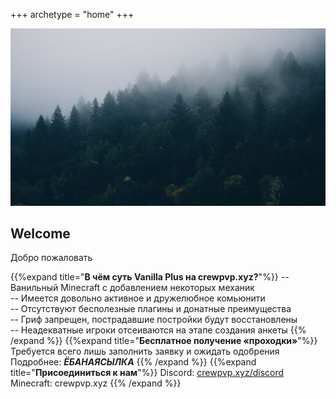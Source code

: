 +++
archetype = "home"
+++


![121](./forest.jpg)
## Welcome
<gray>Добро пожаловать</gray>


{{%expand title="**В чём суть Vanilla Plus на crewpvp.xyz?**"%}}
-- Ванильный Minecraft с добавлением некоторых механик\
-- Имеется довольно активное и дружелюбное комьюнити\
-- Отсутствуют бесполезные плагины и донатные преимущества\
-- Гриф запрещен, пострадавшие постройки будут восстановлены\
-- Неадекватные игроки отсеиваются на этапе создания анкеты
{{% /expand %}}
{{%expand title="**Бесплатное получение «проходки»**"%}}
Требуется всего лишь заполнить заявку и ожидать одобрения\
Подробнее: ***ЁБАНАЯСЫЛКА***
{{% /expand %}}
{{%expand title="**Присоединиться к нам**"%}}
Discord: [crewpvp.xyz/discord](https://discord.com/invite/uKreqjn)\
Minecraft: crewpvp.xyz
{{% /expand %}}
